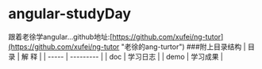 # angular-studyDay
跟着老徐学angular...github地址:[https://github.com/xufei/ng-tutor](https://github.com/xufei/ng-tutor "老徐的ang-turtor")
###附上目录结构
| 目录  | 解     释 |
| ----- | --------- |
| doc   | 学习日志  |
| demo  | 学习成果  |